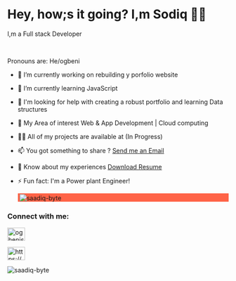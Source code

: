 

<h1>Hey, how;s it going? I,m Sodiq 👋🏾</h1>
<P> I,m a Full stack Developer</P> <br>
<P>Pronouns are: He/ogbeni</P>

<!--
**Saadiq-Byte/saadiq-Byte** is a ✨ _special_ ✨ repository because its `README.md` (this file) appears on your GitHub profile.

Here are some ideas to get you started:-->

  
- 🔭 I’m currently working on rebuilding y porfolio website

- 🌱 I’m currently learning JavaScript

-  🤔 I'm looking for help with creating a robust portfolio and learning Data structures

- 👯 My Area of interest  Web & App Development | Cloud computing 

- 👨‍💻 All of my projects are available at (In Progress)

- 📫 You got something to share ? <a href="mailto:Badejosodiq11@gmail.com">Send  me an Email</a>

- 📄 Know about my experiences <a href="https://docs.google.com/document/d/1RroXXHrPoFqYLjueH1P-4Ys2DeNFWM4-1dQHru8tg6c/edit?usp=sharing" class="button">Download Resume</a>

- ⚡ Fun fact: I'm a Power plant Engineer!
  
  <p style="background-color:Tomato;">&nbsp;<img align="center" src="https://github-readme-stats.vercel.app/api?username=saadiq-byte&show_icons=true&locale=en" alt="saadiq-byte" /></p>
  
<!-- connect profile link  -->
<h3 align="left">Connect with me:</h3> 

<!-- Twitter link -->
<p align="left">
<!-- twitter link profie -->
<a href="https://twitter.com/ogbenisodiq" target="blank"><img align="center" src="https://raw.githubusercontent.com/rahuldkjain/github-profile-readme-generator/master/src/images/icons/Social/twitter.svg" alt="ogbenisodiq" height="30" width="40" /></a> 
</p>

<p align="left">
<a href="https://codepen.io/https://codepen.io/code_engineer" target="blank"><img align="center" src="https://raw.githubusercontent.com/rahuldkjain/github-profile-readme-generator/master/src/images/icons/Social/codepen.svg" alt="https://codepen.io/code_engineer" height="30" width="40" /></a>
</p>

<p align="left"> <img src="https://komarev.com/ghpvc/?username=saadiq-byte&label=Profile%20views&color=0e75b6&style=flat" alt="saadiq-byte" /> </p>
